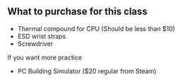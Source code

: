 

## What to purchase for this class
* Thermal compound for CPU (Should be less than $10)
* ESD wrist straps
* Screwdriver

If you want more practice

* PC Building Simulator ($20 regular from Steam)
